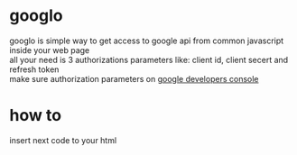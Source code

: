 googlo
=
googlo is simple way to get access to google api from common javascript inside your web page  
all your need is 3 authorizations parameters like: client id, client secert and refresh token  
make sure authorization parameters on [google developers console](https://console.developers.google.com)

how to
=
insert next code to your html


